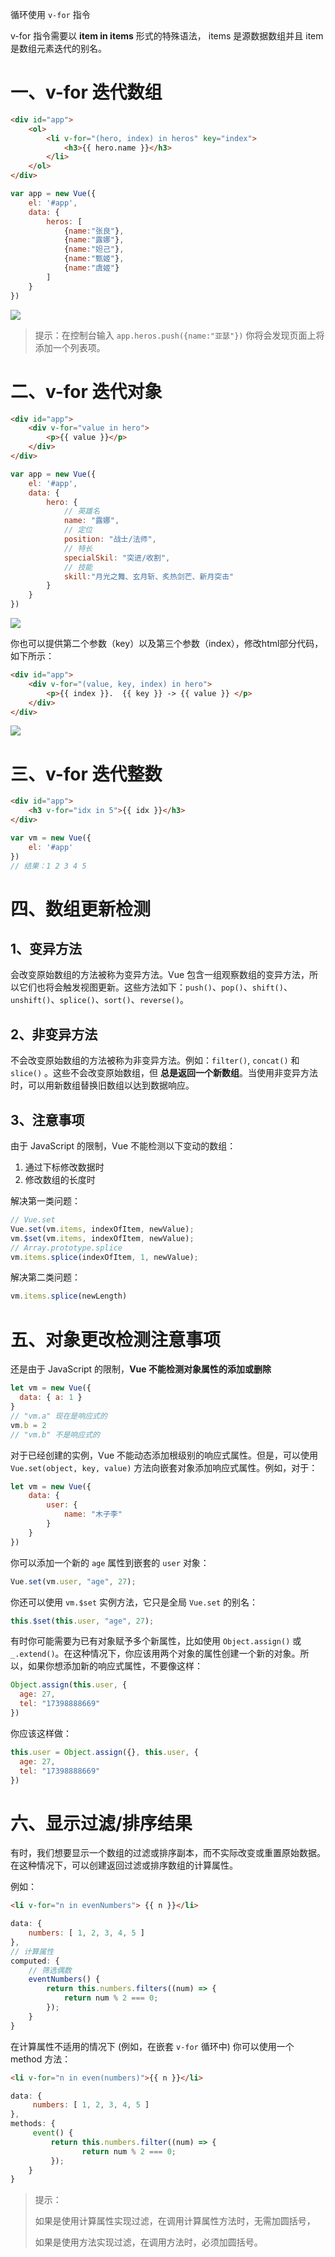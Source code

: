 循环使用 `v-for` 指令

v-for 指令需要以 **item in items** 形式的特殊语法， items 是源数据数组并且 item 是数组元素迭代的别名。

# 一、v-for 迭代数组

```html
<div id="app">
    <ol>
        <li v-for="(hero, index) in heros" key="index">
            <h3>{{ hero.name }}</h3>
        </li>
    </ol>
</div>
```

```javascript
var app = new Vue({
    el: '#app',
    data: {
        heros: [
            {name:"张良"},
            {name:"露娜"},
            {name:"妲己"},
            {name:"甄姬"},
            {name:"虞姬"}
        ]
    }
})
```

![](IMGS/v-for-arr.png)

> 提示：在控制台输入 `app.heros.push({name:"亚瑟"})` 你将会发现页面上将添加一个列表项。

# 二、v-for 迭代对象

```html
<div id="app">
    <div v-for="value in hero">
        <p>{{ value }}</p>
    </div>
</div>
```

```javascript
var app = new Vue({
    el: '#app',
    data: {
        hero: {
            // 英雄名
            name: "露娜",
            // 定位
            position: "战士/法师",
            // 特长
            specialSkil: "突进/收割",
            // 技能
            skill:"月光之舞、玄月斩、炙热剑芒、新月突击"
        }
    }
})
```

![](IMGS/v-for-object.png)

你也可以提供第二个参数（key）以及第三个参数（index），修改html部分代码，如下所示：

```html
<div id="app">
    <div v-for="(value, key, index) in hero">
        <p>{{ index }}.  {{ key }} -> {{ value }} </p>
    </div>
</div>
```

![](IMGS/v-for-object-1.png)

# 三、v-for 迭代整数

```html
<div id="app">
    <h3 v-for="idx in 5">{{ idx }}</h3>
</div>
```

```javascript
var vm = new Vue({
    el: '#app'
})
// 结果：1 2 3 4 5
```

# 四、数组更新检测

## 1、变异方法

会改变原始数组的方法被称为变异方法。Vue 包含一组观察数组的变异方法，所以它们也将会触发视图更新。这些方法如下：`push()`、`pop()`、`shift()`、`unshift()`、`splice()`、`sort()`、`reverse()`。

## 2、非变异方法

不会改变原始数组的方法被称为非变异方法。例如：`filter()`, `concat()` 和 `slice()` 。这些不会改变原始数组，但 **总是返回一个新数组**。当使用非变异方法时，可以用新数组替换旧数组以达到数据响应。

## 3、注意事项

由于 JavaScript 的限制，Vue 不能检测以下变动的数组：

1. 通过下标修改数据时
2. 修改数组的长度时

解决第一类问题：

```javascript
// Vue.set
Vue.set(vm.items, indexOfItem, newValue);
vm.$set(vm.items, indexOfItem, newValue);
// Array.prototype.splice
vm.items.splice(indexOfItem, 1, newValue);
```

解决第二类问题：

```javascript
vm.items.splice(newLength)
```

# 五、对象更改检测注意事项

还是由于 JavaScript 的限制，**Vue 不能检测对象属性的添加或删除** 

```javascript
let vm = new Vue({
  data: { a: 1 }
}
// "vm.a" 现在是响应式的
vm.b = 2
// "vm.b" 不是响应式的
```

对于已经创建的实例，Vue 不能动态添加根级别的响应式属性。但是，可以使用 `Vue.set(object, key, value)` 方法向嵌套对象添加响应式属性。例如，对于：

```javascript
let vm = new Vue({
    data: {
        user: {
            name: "木子李"
        }
    }
})
```

你可以添加一个新的 `age` 属性到嵌套的 `user` 对象：

```javascript
Vue.set(vm.user, "age", 27);
```

你还可以使用 `vm.$set` 实例方法，它只是全局 `Vue.set` 的别名：

```javascript
this.$set(this.user, "age", 27);
```

有时你可能需要为已有对象赋予多个新属性，比如使用 `Object.assign()` 或 `_.extend()`。在这种情况下，你应该用两个对象的属性创建一个新的对象。所以，如果你想添加新的响应式属性，不要像这样：

```javascript
Object.assign(this.user, {
  age: 27,
  tel: "17398888669"
})
```

你应该这样做：

```javascript
this.user = Object.assign({}, this.user, {
  age: 27,
  tel: "17398888669"
})
```

# 六、显示过滤/排序结果

有时，我们想要显示一个数组的过滤或排序副本，而不实际改变或重置原始数据。在这种情况下，可以创建返回过滤或排序数组的计算属性。

例如：

```html
<li v-for="n in evenNumbers"> {{ n }}</li>
```

```javascript
data: {
  	numbers: [ 1, 2, 3, 4, 5 ]
},
// 计算属性
computed: {
    // 筛选偶数
    eventNumbers() {
        return this.numbers.filters((num) => {
            return num % 2 === 0;
        });
    }
}
```

在计算属性不适用的情况下 (例如，在嵌套 `v-for` 循环中) 你可以使用一个 method 方法：

```html
<li v-for="n in even(numbers)">{{ n }}</li>
```

```javascript
data: {
 	 numbers: [ 1, 2, 3, 4, 5 ]
},
methods: {
 	 event() {
   		 return this.numbers.filter((num) => {
        		return num % 2 === 0;
  		 });
	}
}
```

> 提示：
>
> 如果是使用计算属性实现过滤，在调用计算属性方法时，无需加圆括号，
>
> 如果是使用方法实现过滤，在调用方法时，必须加圆括号。





